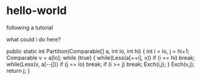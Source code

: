 # hello-world
following a tutorial

what could i do here?

public static int Partition(Comparable[] a, int lo, int hi)
{
  int i = lo, j = hi+1;
  Comparable v = a[lo];
  while (true)
  {
    while(Less(a[++i], v))  if (i == hi) break;
    while(Less(v, a[--j]))  if (j == lo) break;
    if (i >= j) break;
    Exch(i,j);
  }
  Exch(v,j);
  return j;
}
